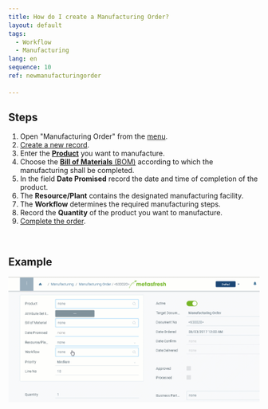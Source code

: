 ```yaml
---
title: How do I create a Manufacturing Order?
layout: default
tags:
  - Workflow
  - Manufacturing
lang: en
sequence: 10
ref: newmanufacturingorder

---
```


## Steps

1. Open "Manufacturing Order" from the [menu](Menu).
1. [Create a new record](New_Record_Window).
1. Enter the [**Product**](NewProduct) you want to manufacture.
1. Choose the [**Bill of Materials** (BOM)](Create_BOM) according to which the manufacturing shall be completed.
1. In the field **Date Promised** record the date and time of completion of the product.
1. The **Resource/Plant** contains the designated manufacturing facility.
1. The **Workflow** determines the required manufacturing steps.
1. Record the **Quantity** of the product you want to manufacture.
1. [Complete the order](DocumentProcessingComplete).
<br>

## Example

![](assets/pp_order.gif)
